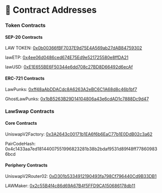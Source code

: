 # 📢 Contract Addresses

### Token Contracts

#### SEP-20 Contracts

LAW TOKEN: [0x0b00366fBF7037E9d75E4A569ab27dAB84759302](https://www.smartscan.cash/address/0x0b00366fBF7037E9d75E4A569ab27dAB84759302)

lawETP: [0x4ee06d0486ced674E75Ed9e521725580e8ffDA21](https://www.smartscan.cash/address/0x4ee06d0486ced674E75Ed9e521725580e8ffDA21)

lawUSD: [0xE1E655BE6F50344e6dd708c27BD8D66492d6ecAf](https://www.smartscan.cash/address/0xE1E655BE6F50344e6dd708c27BD8D66492d6ecAf)



#### ERC-721 Contracts

LawPunks: [0xff48aAbDDACdc8A6263A2eBC6C1A68d8c46b1bf7](https://www.smartscan.cash/address/0xff48aAbDDACdc8A6263A2eBC6C1A68d8c46b1bf7)

GhostLawPunks: [0x1bB5263B29D14104806a43e6cdAD1c7888Dc9d47](https://www.smartscan.cash/address/0x1bB5263B29D14104806a43e6cdAD1c7888Dc9d47)

###

### LawSwap Contracts

#### Core Contracts

UniswapV2Factory: [0x3A2643c00171b1EA6f6b6EaC77b1E0DdB02c3a62](https://www.smartscan.cash/address/0x3A2643c00171b1EA6f6b6EaC77b1E0DdB02c3a62)

PairCodeHash: 0x4c1433aa7ed18144007551996823281b38b2bdaf9531d89f48ff778609836bcd



#### Periphery Contracts

UniswapV2Router02: [0xD301b5334912190493fa798Cf796440Cd9B33DB1](https://www.smartscan.cash/address/0xD301b5334912190493fa798Cf796440Cd9B33DB1)

LAWMaker: [0x2c55B4f4c86d69A67B4f5FFD9CA150686178db11](https://www.smartscan.cash/address/0x2c55B4f4c86d69A67B4f5FFD9CA150686178db11)
